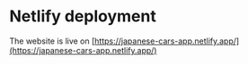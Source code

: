 # Netlify deployment

The website is live on [https://japanese-cars-app.netlify.app/](https://japanese-cars-app.netlify.app/)
